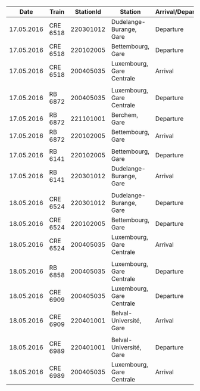 | Date         | Train    | StationId | Station                   | Arrival/Departure | Scheduled | Real  | Delay |
| ------------ | -------- | --------- | ------------------------- | ----------------- | --------- | ----- | ----- |
|  17.05.2016  | CRE 6518 | 220301012 | Dudelange-Burange, Gare   | Departure         | 07.00     | 07.02 | 2     |
|  17.05.2016  | CRE 6518 | 220102005 | Bettembourg, Gare         | Departure         | 07.06     | 07.08 | 2     |
|  17.05.2016  | CRE 6518 | 200405035 | Luxembourg, Gare Centrale | Arrival           | 07.16     | 07.18 | 2     |
|              |          |           |                           |                   |           |       |       |
|  17.05.2016  | RB 6872  | 200405035 | Luxembourg, Gare Centrale | Departure         | 22.48     | 22.48 | 0     |
|  17.05.2016  | RB 6872  | 221101001 | Berchem, Gare             | Departure         | 22.56     | 22.58 | 2     |
|  17.05.2016  | RB 6872  | 220102005 | Bettembourg, Gare         | Arrival           | 23.01     | 23.03 | 2     |
|              |          |           |                           |                   |           |       |       |
|  17.05.2016  | RB 6141  | 220102005 | Bettembourg, Gare         | Departure         | 23.04     | 23.05 | 1     |
|  17.05.2016  | RB 6141  | 220301012 | Dudelange-Burange, Gare   | Arrival           | 23.07     | 23.09 | 2     |
|              |          |           |                           |                   |           |       |       |
|  18.05.2016  | CRE 6524 | 220301012 | Dudelange-Burange, Gare   | Departure         | 07.52     | 07.53 | 1     |
|  18.05.2016  | CRE 6524 | 220102005 | Bettembourg, Gare         | Departure         | 07.57     | 07.58 | 1     |
|  18.05.2016  | CRE 6524 | 200405035 | Luxembourg, Gare Centrale | Arrival           | 08.08     | 08.07 | 0     |
|              |          |           |                           |                   |           |       |       |
|  18.05.2016  | RB 6858  | 200405035 | Luxembourg, Gare Centrale | Departure         | 08.48     | C     | 15    |
|  18.05.2016  | CRE 6909 | 200405035 | Luxembourg, Gare Centrale | Departure         | 09.03     | 09.05 | 2     |
|  18.05.2016  | CRE 6909 | 220401001 | Belval-Université, Gare   | Arrival           | 09.34     | 09.36 | 2     |
|              |          |           |                           |                   |           |       |       |
|  18.05.2016  | CRE 6989 | 220401001 | Belval-Université, Gare   | Departure         | 14.25     | 14.28 | 3     |
|  18.05.2016  | CRE 6989 | 200405035 | Luxembourg, Gare Centrale | Arrival           | 14.57     | 15.27 | 30    |
